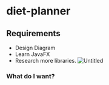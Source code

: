 # diet-planner
## Requirements
* Design Diagram
* Learn JavaFX
* Research more libraries.
![Untitled](https://user-images.githubusercontent.com/79415930/116477226-3b548680-a874-11eb-9a6b-a43bf9132909.png)

### What do I want?

